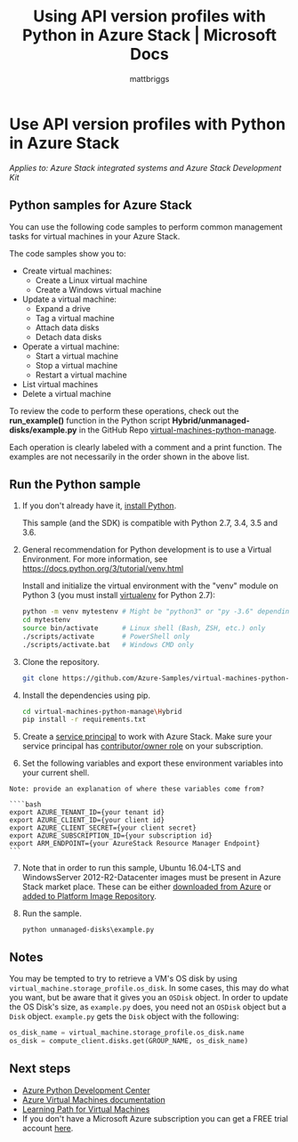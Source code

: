 ﻿---
title: Using API version profiles with Python in Azure Stack | Microsoft Docs
description: Learn about using API version profiles with Python in Azure Stack.
services: azure-stack
documentationcenter: ''
author: mattbriggs
manager: femila

ms.service: azure-stack
ms.workload: na
pms.tgt_pltfrm: na
ms.devlang: na
ms.topic: article
ms.date: 04/30/2018
ms.author: mabrigg
ms.reviewer: sijuman
<!-- dev: viananth -->
---

# Use API version profiles with Python in Azure Stack

*Applies to: Azure Stack integrated systems and Azure Stack Development Kit*

## Python samples for Azure Stack 

You can use the following code samples to perform common management tasks
for virtual machines in your Azure Stack.

The code samples show you to:

- Create virtual machines:
    - Create a Linux virtual machine
    - Create a Windows virtual machine
- Update a virtual machine:
	- Expand a drive
	- Tag a virtual machine
	- Attach data disks
	- Detach data disks
- Operate a virtual machine:
    - Start a virtual machine
    - Stop a virtual machine
    - Restart a virtual machine
- List virtual machines
- Delete a virtual machine

To review the code to perform these operations, check out the **run_example()** function in the Python script **Hybrid/unmanaged-disks/example.py** in the GitHub Repo [virtual-machines-python-manage](https://github.com/viananth/virtual-machines-python-manage/tree/8643ed4bec62aae6fdb81518f68d835452872f88).

Each operation is clearly labeled with a comment and a print function.
The examples are not necessarily in the order shown in the above list.


## Run the Python sample

1.  If you don't already have it, [install Python](https://www.python.org/downloads/).

    This sample (and the SDK) is compatible with Python 2.7, 3.4, 3.5 and 3.6.

2.  General recommendation for Python development is to use a Virtual Environment. 
    For more information, see https://docs.python.org/3/tutorial/venv.html
    
    Install and initialize the virtual environment with the "venv" module on Python 3 (you must install [virtualenv](https://pypi.python.org/pypi/virtualenv) for Python 2.7):

    ````bash
    python -m venv mytestenv # Might be "python3" or "py -3.6" depending on your Python installation
    cd mytestenv
    source bin/activate      # Linux shell (Bash, ZSH, etc.) only
    ./scripts/activate       # PowerShell only
    ./scripts/activate.bat   # Windows CMD only
    ````

3.  Clone the repository.

    ````bash
    git clone https://github.com/Azure-Samples/virtual-machines-python-manage.git
    ````

4.  Install the dependencies using pip.

    ````bash
    cd virtual-machines-python-manage\Hybrid
    pip install -r requirements.txt
    ````

5.  Create a [service principal](https://docs.microsoft.com/en-us/azure/azure-stack/azure-stack-create-service-principals) to work with Azure Stack. Make sure your service principal has [contributor/owner role](https://docs.microsoft.com/en-us/azure/azure-stack/azure-stack-create-service-principals#assign-role-to-service-principal) on your subscription.

6.  Set the following variables and export these environment variables into your current shell. 

`Note: provide an explanation of where these variables come from?`

    ````bash
    export AZURE_TENANT_ID={your tenant id}
    export AZURE_CLIENT_ID={your client id}
    export AZURE_CLIENT_SECRET={your client secret}
    export AZURE_SUBSCRIPTION_ID={your subscription id}
    export ARM_ENDPOINT={your AzureStack Resource Manager Endpoint}
    ```

7.  Note that in order to run this sample, Ubuntu 16.04-LTS and WindowsServer 2012-R2-Datacenter images must be present in Azure Stack market place. These can be either [downloaded from Azure](https://docs.microsoft.com/en-us/azure/azure-stack/azure-stack-download-azure-marketplace-item) or [added to Platform Image Repository](https://docs.microsoft.com/en-us/azure/azure-stack/azure-stack-add-vm-image).


8. Run the sample.

    ```
    python unmanaged-disks\example.py
    ```

## Notes

You may be tempted to try to retrieve a VM's OS disk by using
`virtual_machine.storage_profile.os_disk`.
In some cases, this may do what you want,
but be aware that it gives you an `OSDisk` object.
In order to update the OS Disk's size, as `example.py` does,
you need not an `OSDisk` object but a `Disk` object.
`example.py` gets the `Disk` object with the following:

```python
os_disk_name = virtual_machine.storage_profile.os_disk.name
os_disk = compute_client.disks.get(GROUP_NAME, os_disk_name)
```

## Next steps

- [Azure Python Development Center](https://azure.microsoft.com/develop/python/)
- [Azure Virtual Machines documentation](https://azure.microsoft.com/services/virtual-machines/)
- [Learning Path for Virtual Machines](https://azure.microsoft.com/documentation/learning-paths/virtual-machines/)
- If you don't have a Microsoft Azure subscription you can get a FREE trial account [here](http://go.microsoft.com/fwlink/?LinkId=330212).
